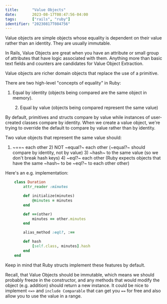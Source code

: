 ```yaml
---
title:      "Value Objects"
date:       2023-08-17T08:47:56-04:00
tags:       ["rails", "ruby"]
identifier: "20230817T084756"
---
```


Value objects are simple objects whose equality is dependent on their
value rather than an identity. They are usually immutable.

In Rails, Value Objects are great when you have an attribute or small
group of attributes that have logic associated with them. Anything
more than basic text fields and counters are candidates for Value
Object Extraction.

Value objects are richer domain objects that replace the use of a
primitive.

There are two high-level "concepts of equality" in Ruby:

1) Equal by identity (objects being compared are the same object in
   memory).

	 2) Equal by value (objects being compared represent the same value)

By default, primitives and structs compare by value while instances of
user-created classes compare by identity. When we create a value
object, we're trying to override the default to compare by value
rather than by identity.

Two value objects that represent the same value should:

1) ~==~ each other
	 2) NOT ~equal?~ each other (~equal?~ should compare by identity,
      not by value)
			3) ~hash~ to the same value (so we don't break hash keys)
				 4) ~eql?~ each other (Ruby expects objects that have the same
            ~hash~ to be ~eql?~ to each other other)


Here's an e.g. implementation:

```ruby
	class Duration
		attr_reader :minutes

		def initialize(minutes)
			@minutes = minutes
		end

		def ==(other)
			minutes == other.minutes
		end

		alias_method :eql?, :==

		def hash
			[self.class, minutes].hash
		end
	end
```

Keep in mind that Ruby structs implement these features by default.

Recall, that Value Objects should be immutable, which means we should
probably freeze in the constructor, and any methods that would modify
the object (e.g. addition) should return a new instance. It could be
nice to implement `<=>` and `include Comparable` that can get you `==`
for free and also allow you to use the value in a range.
